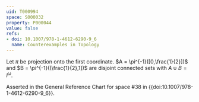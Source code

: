 ```yaml
---
uid: T000994
space: S000032
property: P000044
value: false
refs:
- doi: 10.1007/978-1-4612-6290-9_6
  name: Counterexamples in Topology
---
```


Let $\pi$ be projection onto the first coordinate. $A = \pi^{-1}([0,\frac{1}{2}])$ and $B = \pi^{-1}((\frac{1}{2},1])$ are disjoint connected sets with $A \cup B = I^\omega$.

Asserted in the General Reference Chart for space #38 in
{{doi:10.1007/978-1-4612-6290-9_6}}.
